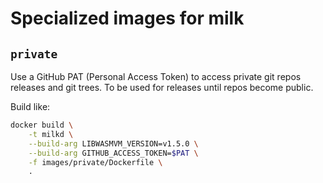 # Specialized images for milk

## `private`

Use a GitHub PAT (Personal Access Token) to access private git repos releases and git trees.
To be used for releases until repos become public.

Build like:

``` bash
docker build \
    -t milkd \
    --build-arg LIBWASMVM_VERSION=v1.5.0 \
    --build-arg GITHUB_ACCESS_TOKEN=$PAT \
    -f images/private/Dockerfile \
    .
```
